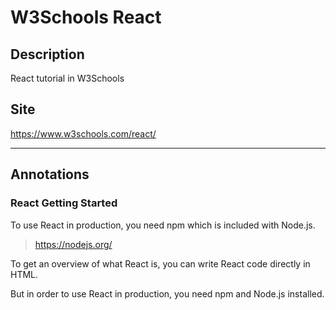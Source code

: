 # W3Schools React

## Description
React tutorial in W3Schools

## Site
https://www.w3schools.com/react/

-----

## Annotations

### React Getting Started

To use React in production, you need npm which is included with Node.js.
> https://nodejs.org/

To get an overview of what React is, you can write React code directly in HTML.

But in order to use React in production, you need npm and Node.js installed.
